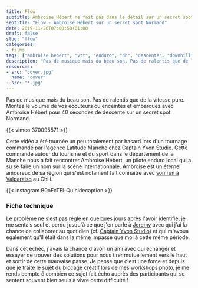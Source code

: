 ```yaml
---
title: Flow
subtitle: Ambroise Hébert ne fait pas dans le détail sur un secret spot normand
seotitle: "Flow - Ambroise Hébert sur un secret spot Normand"
date: 2019-11-26T07:00:50+01:00
draft: false
slug: "flow"
categories:
- films
tags: ["ambroise hebert", "vtt", "enduro", "dh", "descente", "downhill", "cherbourg", "normandie", "manche"]
description: "Pas de musique mais du beau son. Pas de ralentis que de la vitesse pure. Ambroise Hébert ne fait pas dans le détail sur un secret spot normand."
resources:
- src: "cover.jpg"
  name: "cover"
- src: "*.jpg"
---
```


Pas de musique mais du beau son. Pas de ralentis que de la vitesse pure. Montez le volume de vos écouteurs ou enceintes et embarquez avec Ambroise Hébert pour 40 secondes de descente sur un secret spot Normand.

<div>
{{< vimeo 370095571 >}}
</div>

Cette vidéo a été tournée un peu totalement par hasard lors d'un tournage commandé par l'agence [Latitude Manche](https://latitude-manche.fr/) chez [Captain Yvon Studio](https://captainyvon.fr/). Cette commande autour du tourisme et du sport dans le département de la Manche nous a fait rencontrer Ambroise Hébert, un pilote enduro local qui a su se faire un nom sur la scène internationnale. Ambroise est un éternel amoureux de sa région qui s'est notament fait connaitre avec [son run à Valparaiso](https://youtu.be/9x37p8ubZwc) au Chili.

<div>
{{< instagram B0oFcTEl-Qu hidecaption >}}
</div>

### Fiche technique

Le problème ne s'est pas réglé en quelques jours après l'avoir identifié, je me sentais seul et perdu jusqu'à ce que j'en parle à [Jeremy](https://djisupertramp.com) avec qui j'ai la chance de collaborer au quotidien (cf. [Captain Yvon Studio](https://captainyvon.fr)) et qui m'avoua également qu'il était dans la même impasse que moi à cette même période.

Dans cet échec, j'avais la chance d'avoir un ami avec qui échanger et essayer de trouver des solutions pour nous tirer mutuellement vers le haut et sortir de cette mauvaise passe. Je pense que c'est une force et depuis que je traite le sujet du blocage créatif lors de mes workshops photo, je me rends compte ô combien ce sujet fait écho auprès des participants qui se sentent souvent bien seuls à vivre cette difficulté !
